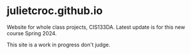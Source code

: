 # julietcroc.github.io
Website for whole class projects, CIS133DA. Latest update is for this new course Spring 2024. 

This site is a work in progress don't judge. 

